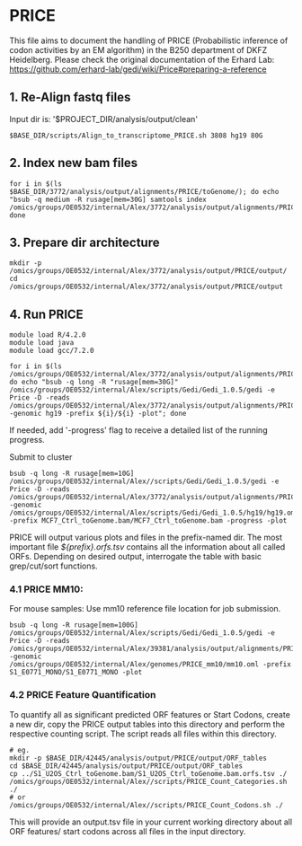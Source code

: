 # PRICE

This file aims to document the handling of PRICE (Probabilistic inference of codon activities by an EM algorithm) in the B250 department of DKFZ Heidelberg. 
Please check the original documentation of the Erhard Lab: https://github.com/erhard-lab/gedi/wiki/Price#preparing-a-reference

## 1. Re-Align fastq files
Input dir is: '$PROJECT_DIR/analysis/output/clean'
```
$BASE_DIR/scripts/Align_to_transcriptome_PRICE.sh 3808 hg19 80G
```

## 2. Index new bam files
```
for i in $(ls $BASE_DIR/3772/analysis/output/alignments/PRICE/toGenome/); do echo "bsub -q medium -R rusage[mem=30G] samtools index /omics/groups/OE0532/internal/Alex/3772/analysis/output/alignments/PRICE/toGenome/${i}"; done
```

## 3. Prepare dir architecture
```
mkdir -p /omics/groups/OE0532/internal/Alex/3772/analysis/output/PRICE/output/
cd /omics/groups/OE0532/internal/Alex/3772/analysis/output/PRICE/output
```

## 4. Run PRICE
```
module load R/4.2.0
module load java
module load gcc/7.2.0
```

```
for i in $(ls /omics/groups/OE0532/internal/Alex/3772/analysis/output/alignments/PRICE/toGenome/); do echo "bsub -q long -R "rusage[mem=30G]" /omics/groups/OE0532/internal/Alex/scripts/Gedi/Gedi_1.0.5/gedi -e Price -D -reads /omics/groups/OE0532/internal/Alex/3772/analysis/output/alignments/PRICE/toGenome/${i} -genomic hg19 -prefix ${i}/${i} -plot"; done
```
If needed, add '-progress' flag to receive a detailed list of the running progress.

Submit to cluster
```
bsub -q long -R rusage[mem=10G] /omics/groups/OE0532/internal/Alex//scripts/Gedi/Gedi_1.0.5/gedi -e Price -D -reads /omics/groups/OE0532/internal/Alex/3772/analysis/output/alignments/PRICE/toGenome/MCF7_Ctrl_toGenome.bam -genomic /omics/groups/OE0532/internal/Alex/scripts/Gedi/Gedi_1.0.5/hg19/hg19.oml -prefix MCF7_Ctrl_toGenome.bam/MCF7_Ctrl_toGenome.bam -progress -plot
```

PRICE will output various plots and files in the prefix-named dir. The most important file *${prefix}.orfs.tsv* contains all the information about all called ORFs.
Depending on desired output, interrogate the table with basic grep/cut/sort functions.

### 4.1 PRICE MM10: 

For mouse samples: Use mm10 reference file location for job submission.

```
bsub -q long -R rusage[mem=100G] /omics/groups/OE0532/internal/Alex/scripts/Gedi/Gedi_1.0.5/gedi -e Price -D -reads /omics/groups/OE0532/internal/Alex/39381/analysis/output/alignments/PRICE/toGenome/S1_E0771_MONO_toGenome.bam -genomic /omics/groups/OE0532/internal/Alex/genomes/PRICE_mm10/mm10.oml -prefix S1_E0771_MONO/S1_E0771_MONO -plot
```

### 4.2 PRICE Feature Quantification

To quantify all as significant predicted ORF features or Start Codons, create a new dir, copy the PRICE output tables into this directory and perform the respective counting script.
The script reads all files within this directory.
```
# eg.
mkdir -p $BASE_DIR/42445/analysis/output/PRICE/output/ORF_tables
cd $BASE_DIR/42445/analysis/output/PRICE/output/ORF_tables
cp ../S1_U2OS_Ctrl_toGenome.bam/S1_U2OS_Ctrl_toGenome.bam.orfs.tsv ./
/omics/groups/OE0532/internal/Alex//scripts/PRICE_Count_Categories.sh ./
# or
/omics/groups/OE0532/internal/Alex//scripts/PRICE_Count_Codons.sh ./
```

This will provide an output.tsv file in your current working directory about all ORF features/ start codons across all files in the input directory.



